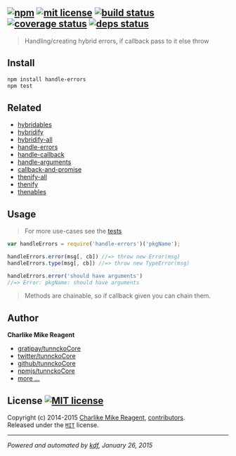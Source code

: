 ## [![npm][npmjs-img]][npmjs-url] [![mit license][license-img]][license-url] [![build status][travis-img]][travis-url] [![coverage status][coveralls-img]][coveralls-url] [![deps status][daviddm-img]][daviddm-url]

> Handling/creating hybrid errors, if callback pass to it else throw

## Install
```bash
npm install handle-errors
npm test
```


## Related
- [hybridables][hybridables]
- [hybridify][hybridify]
- [hybridify-all][hybridify-all]
- [handle-errors][handle-errors]
- [handle-callback][handle-callback]
- [handle-arguments][handle-arguments]
- [callback-and-promise][callback-and-promise]
- [thenify-all][thenify-all]
- [thenify][thenify]
- [thenables][thenables]


## Usage
> For more use-cases see the [tests](./test.js)

```js
var handleErrors = require('handle-errors')('pkgName');

handleErrors.error(msg[, cb]) //=> throw new Error(msg)
handleErrors.type(msg[, cb]) //=> throw new TypeError(msg)

handleErrors.error('should have arguments')
//=> Error: pkgName: should have arguments
```
> Methods are chainable, so if callback given you can chain them.


## Author
**Charlike Mike Reagent**
+ [gratipay/tunnckoCore][author-gratipay]
+ [twitter/tunnckoCore][author-twitter]
+ [github/tunnckoCore][author-github]
+ [npmjs/tunnckoCore][author-npmjs]
+ [more ...][contrib-more]


## License [![MIT license][license-img]][license-url]
Copyright (c) 2014-2015 [Charlike Mike Reagent][contrib-more], [contributors][contrib-graf].  
Released under the [`MIT`][license-url] license.


[npmjs-url]: http://npm.im/handle-errors
[npmjs-img]: https://img.shields.io/npm/v/handle-errors.svg?style=flat&label=handle-errors

[coveralls-url]: https://coveralls.io/r/tunnckoCore/handle-errors?branch=master
[coveralls-img]: https://img.shields.io/coveralls/tunnckoCore/handle-errors.svg?style=flat

[license-url]: https://github.com/tunnckoCore/handle-errors/blob/master/license.md
[license-img]: https://img.shields.io/badge/license-MIT-blue.svg?style=flat

[travis-url]: https://travis-ci.org/tunnckoCore/handle-errors
[travis-img]: https://img.shields.io/travis/tunnckoCore/handle-errors.svg?style=flat

[daviddm-url]: https://david-dm.org/tunnckoCore/handle-errors
[daviddm-img]: https://img.shields.io/david/tunnckoCore/handle-errors.svg?style=flat

[author-gratipay]: https://gratipay.com/tunnckoCore
[author-twitter]: https://twitter.com/tunnckoCore
[author-github]: https://github.com/tunnckoCore
[author-npmjs]: https://npmjs.org/~tunnckocore

[contrib-more]: http://j.mp/1stW47C
[contrib-graf]: https://github.com/tunnckoCore/handle-errors/graphs/contributors

***

_Powered and automated by [kdf](https://github.com/tunnckoCore), January 26, 2015_

[callback-and-promise]: https://github.com/thenables/callback-and-promise
[thenify-all]: https://github.com/thenables/thenify-all
[thenify]: https://github.com/thenables/thenify
[thenables]: https://github.com/thenables
[hybridables]: https://github.com/hybridables
[hybridify]: https://github.com/tunnckoCore/hybridify
[hybridify-all]: https://github.com/tunnckoCore/hybridify-all
[handle-callback]: https://github.com/tunnckoCore/handle-callback
[handle-arguments]: https://github.com/tunnckoCore/handle-arguments
[handle-errors]: https://github.com/tunnckoCore/handle-errors